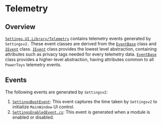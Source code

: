 # Telemetry
## Overview
[`Settings.UI.Library/Telemetry`](/src/core/Settings.UI.Library/Telemetry) contains telemetry events generated by `Settingsv2.` These event classes are derived from the [`EventBase`](/src/common/ManagedTelemetry/Telemetry/Events/EventBase.cs) class and [`IEvent`](/src/common/ManagedTelemetry/Telemetry/Events/IEvent.cs) class. [`IEvent`](/src/common/ManagedTelemetry/Telemetry/Events/IEvent.cs) class provides the lowest level abstraction, containing attributes such as privacy tags needed for every telemetry data. [`EventBase`](/src/common/ManagedTelemetry/Telemetry/Events/EventBase.cs) class provides a higher-level abstraction, having attributes common to all `PowerToys` telemetry events.

## Events
The following events are generated by `Settingsv2`:
1. [`SettingsBootEvent`](/src/core/Settings.UI.Library/Telemetry/Events/SettingsBootEvent.cs): This event captures the time taken by `Settingsv2` to initialize `MainWindow` UI control.
2. [`SettingsEnabledEvent.cs`](/src/core/Settings.UI.Library/Telemetry/Events/SettingsEnabledEvent.cs): This event is generated when a module is enabled or disabled.